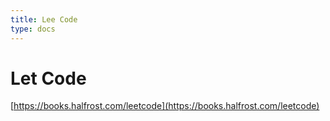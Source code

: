 ```yaml
---
title: Lee Code
type: docs
---
```


# Let Code

[https://books.halfrost.com/leetcode](https://books.halfrost.com/leetcode)

